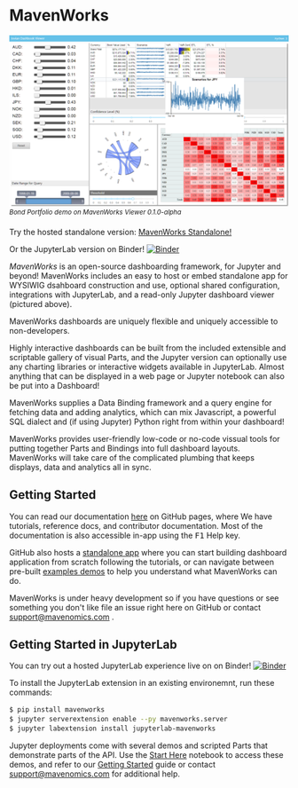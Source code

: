 # MavenWorks

![MavenWorks screenshot depicting the Volatility3D demo notebook, in /demos/Volatility3d.ipynb](./screenshot.png)
_<sup>Bond Portfolio demo on MavenWorks Viewer 0.1.0-alpha</sup>_

Try the hosted standalone version: [MavenWorks Standalone!](https://mavenomics.github.io/MavenWorks/app)

Or the JupyterLab version on Binder! [![Binder](https://mybinder.org/badge_logo.svg)](https://mybinder.org/v2/gh/Mavenomics/MavenWorks/binder?urlpath=lab)

*MavenWorks* is an open-source dashboarding framework, for Jupyter and
beyond! MavenWorks includes an easy to host or embed standalone app for WYSIWIG dsahboard construction and use, optional shared configuration, integrations with JupyterLab, and a read-only Jupyter dashboard viewer (pictured above).

MavenWorks dashboards are uniquely flexible and uniquely accessible to non-developers. 

Highly interactive dashboards can be built from the included extensible and 
scriptable gallery of visual Parts, and the Jupyter version can optionally use any 
charting libraries or interactive widgets available in JupyterLab. Almost anything that can be displayed
in a web page or Jupyter notebook can also be put into a Dashboard!

MavenWorks supplies a Data Binding framework and a query engine for fetching data and adding analytics, which can mix Javascript, a powerful SQL dialect and (if using Jupyter) Python right from within your dashboard!

MavenWorks provides user-friendly low-code or no-code vissual tools for putting together Parts and Bindings into full dashboard layouts. MavenWorks will take care of the complicated plumbing that keeps displays, data and analytics all in sync.

## Getting Started
You can read our documentation [here](https://mavenomics.github.io/MavenWorks) on GitHub pages, where We have tutorials,
reference docs, and contributor documentation. Most of the documentation is also accessible in-app using
the <kbd>F1</kbd> Help key.

GitHub also hosts a [standalone app](https://mavenomics.github.io/MavenWorks/app/) where you can start building dashboard application from scratch following the tutorials, or  can navigate between pre-built [examples demos](https://mavenomics.github.io/MavenWorks/app/demos/index.html)  to help you understand what MavenWorks
can do.

MavenWorks is under heavy development so if you have questions or see something you don't like file an issue right here on GitHub or contact support@mavenomics.com .

## Getting Started in JupyterLab

You can try out a hosted JupyterLab experience live on on Binder! [![Binder](https://mybinder.org/badge_logo.svg)](https://mybinder.org/v2/gh/Mavenomics/MavenWorks/binder?urlpath=lab)

To install the JupyterLab extension in an existing environemnt, run these commands:

```sh
$ pip install mavenworks
$ jupyter serverextension enable --py mavenworks.server
$ jupyter labextension install jupyterlab-mavenworks
```

Jupyter deployments come with several demos and scripted Parts that
demonstrate parts of the API. Use the [Start Here](./demos/StartHere.ipynb)
notebook to access these demos, and refer to our [Getting Started](https://mavenomics.github.io/MavenWorks/docs/user/getting-started.md)
guide or contact support@mavenomics.com for additional help.


